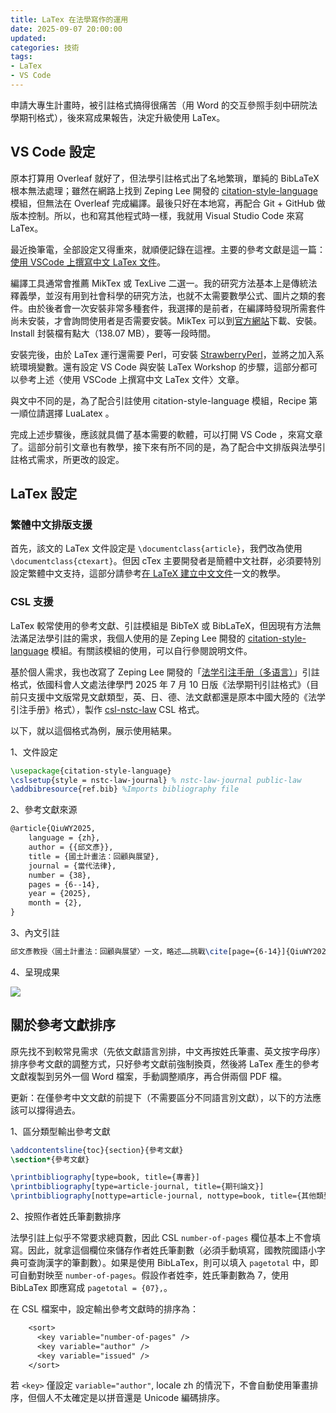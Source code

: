 ```yaml
---
title: LaTex 在法學寫作的運用 
date: 2025-09-07 20:00:00
updated: 
categories: 技術
tags:
- LaTex
- VS Code
---
```


申請大專生計畫時，被引註格式搞得很痛苦（用 Word 的交互參照手刻中研院法學期刊格式），後來寫成果報告，決定升級使用 LaTex。

## VS Code 設定

原本打算用 Overleaf 就好了，但法學引註格式出了名地繁瑣，單純的 BibLaTeX 根本無法處理；雖然在網路上找到 Zeping Lee 開發的 [citation-style-language](https://ctan.org/pkg/citation-style-language) 模組，但無法在 Overleaf 完成編譯。最後只好在本地寫，再配合 Git + GitHub 做版本控制。所以，也和寫其他程式時一樣，我就用 Visual Studio Code 來寫 LaTex。

最近換筆電，全部設定又得重來，就順便記錄在這裡。主要的參考文獻是這一篇：[使用 VSCode 上撰寫中文 LaTex 文件](https://kaibaoom.tw/posts/notes/vscode-latex/)。

編譯工具通常會推薦 MikTex 或 TexLive 二選一。我的研究方法基本上是傳統法釋義學，並沒有用到社會科學的研究方法，也就不太需要數學公式、圖片之類的套件。由於後者會一次安裝非常多種套件，我選擇的是前者，在編譯時發現所需套件尚未安裝，才會詢問使用者是否需要安裝。MikTex 可以到[官方網站](https://miktex.org/)下載、安裝。Install 封裝檔有點大（138.07 MB），要等一段時間。

安裝完後，由於 LaTex 運行還需要 Perl，可安裝 [StrawberryPerl](https://strawberryperl.com/)，並將之加入系統環境變數。還有設定 VS Code 與安裝 LaTex Workshop 的步驟，這部分都可以參考上述〈使用 VSCode 上撰寫中文 LaTex 文件〉文章。

與文中不同的是，為了配合引註使用 citation-style-language 模組，Recipe 第一順位請選擇 LuaLatex 。

完成上述步驟後，應該就具備了基本需要的軟體，可以打開 VS Code ，來寫文章了。這部分前引文章也有教學，接下來有所不同的是，為了配合中文排版與法學引註格式需求，所更改的設定。

## LaTex 設定

### 繁體中文排版支援

首先，該文的 LaTex 文件設定是 `\documentclass{article}`，我們改為使用 `\documentclass{ctexart}`。但因 cTex 主要開發者是簡體中文社群，必須要特別設定繁體中文支持，這部分請參考[在 LaTeX 建立中文文件](https://kuaz.info/posts/2023/01/latex-tutorial-part-ctex/)一文的教學。

### CSL 支援

LaTex 較常使用的參考文獻、引註模組是 BibTeX 或 BibLaTeX，但因現有方法無法滿足法學引註的需求，我個人使用的是 Zeping Lee 開發的 [citation-style-language](https://ctan.org/pkg/citation-style-language) 模組。有關該模組的使用，可以自行參閱說明文件。

基於個人需求，我也改寫了 Zeping Lee 開發的「[法学引注手册（多语言）](https://zotero-chinese.com/styles/%E6%B3%95%E5%AD%A6%E5%BC%95%E6%B3%A8%E6%89%8B%E5%86%8C%EF%BC%88%E5%A4%9A%E8%AF%AD%E8%A8%80%EF%BC%89/)」引註格式，依國科會人文處法律學門 2025 年 7 月 10 日版《法學期刊引註格式》（目前只支援中文版常見文獻類型，英、日、德、法文獻都還是原本中國大陸的《法学引注手册》格式），製作 [csl-nstc-law](https://github.com/jenhuang-tw/csl-nstc-law) CSL 格式。

以下，就以這個格式為例，展示使用結果。

1、文件設定

```tex
\usepackage{citation-style-language}
\cslsetup{style = nstc-law-journal} % nstc-law-journal public-law
\addbibresource{ref.bib} %Imports bibliography file
```

2、參考文獻來源

```tex
@article{QiuWY2025,
	language = {zh},
	author = {{邱文彥}},
	title = {國土計畫法：回顧與展望},
	journal = {當代法律},
	number = {38},
	pages = {6--14},
	year = {2025},
	month = {2},
}
```

3、內文引註

```tex
邱文彥教授〈國土計畫法：回顧與展望〉一文，略述……挑戰\cite[page={6-14}]{QiuWY2025}。
```

4、呈現成果

![](/img/screenshot-of-csl-nstc-law.webp)

## 關於參考文獻排序

原先找不到較常見需求（先依文獻語言別排，中文再按姓氏筆畫、英文按字母序）排序參考文獻的調整方式，只好參考文獻前強制換頁，然後將 LaTex 產生的參考文獻複製到另外一個 Word 檔案，手動調整順序，再合併兩個 PDF 檔。

更新：在僅參考中文文獻的前提下（不需要區分不同語言別文獻），以下的方法應該可以撐得過去。

1、區分類型輸出參考文獻

```tex
\addcontentsline{toc}{section}{參考文獻}
\section*{參考文獻}

\printbibliography[type=book, title={專書}]
\printbibliography[type=article-journal, title={期刊論文}]
\printbibliography[nottype=article-journal, nottype=book, title={其他類型}]
```

2、按照作者姓氏筆劃數排序

法學引註上似乎不常要求總頁數，因此 CSL `number-of-pages` 欄位基本上不會填寫。因此，就拿這個欄位來儲存作者姓氏筆劃數（必須手動填寫，國教院國語小字典可查詢漢字的筆劃數）。如果是使用 BibLaTex，則可以填入 `pagetotal` 中，即可自動對映至 `number-of-pages`。假設作者姓李，姓氏筆劃數為 7，使用 BibLaTex 即應寫成 `pagetotal = {07},`。

在 CSL 檔案中，設定輸出參考文獻時的排序為：

```tex
    <sort>
      <key variable="number-of-pages" />
      <key variable="author" />
      <key variable="issued" />
	</sort>
```

若 `<key>` 僅設定 `variable="author"`, locale zh 的情況下，不會自動使用筆畫排序，但個人不太確定是以拼音還是 Unicode 編碼排序。